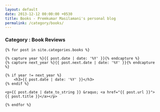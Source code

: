 ```yaml
---
layout: default
date: 2013-12-12 00:00:00 +0530
title: Books - Premkumar Masilamani's personal blog
permalink: /category/books/
---
```


<div class="post">
    <h3>Category : Book Reviews</h3>

    {% for post in site.categories.books %}

	{% capture year %}{{ post.date | date: '%Y' }}{% endcapture %}
	{% capture next_year %}{{ post.next.date | date: '%Y' }}{% endcapture %}

	{% if year != next_year %}
		<h3>{{ post.date | date: '%Y' }}</h3>
	{% endif %}

	<p>{{ post.date | date_to_string }} &raquo; <a href="{{ post.url }}">{{ post.title }}</a></p>

    {% endfor %}
</div>
<br/>
